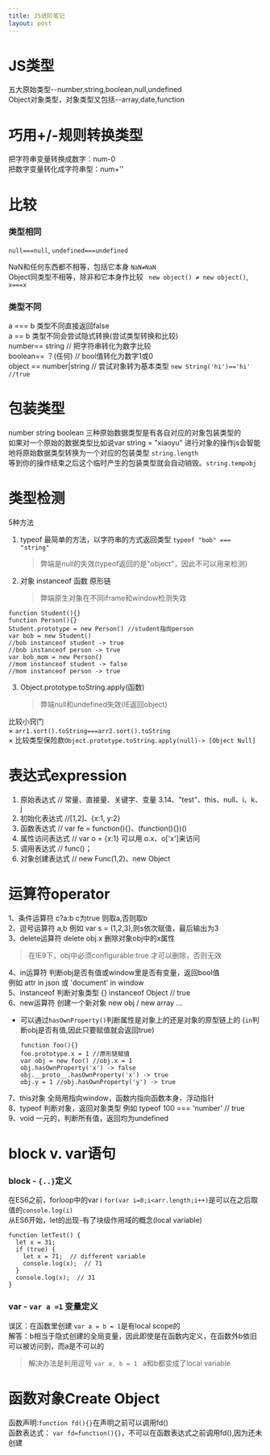 ```yaml
---
title: JS进阶笔记
layout: post
---
```


# JS类型  
五大原始类型--number,string,boolean,null,undefined  
Object对象类型，对象类型又包括--array,date,function

# 巧用+/-规则转换类型
把字符串变量转换成数字：num-0  
把数字变量转化成字符串型：num+''　　
# 比较
### 类型相同  
`null===null`, `undefined===undefined`  

NaN和任何东西都不相等，包括它本身  ```NaN≠NaN```  
Object同类型不相等，除非和它本身作比较 ``` new object() ≠ new object()```, ```x===x```  
### 类型不同
a === b 类型不同直接返回false  
a  == b 类型不同会尝试隐式转换(尝试类型转换和比较)  
    number== string // 把字符串转化为数字比较  
    boolean== ？(任何) // bool值转化为数字1或0  
    object == number|string // 尝试对象转为基本类型 
```new String('hi')=='hi' //true```  

# 包装类型
number string boolean 三种原始数据类型是有各自对应的对象包装类型的  
如果对一个原始的数据类型比如说var string = "xiaoyu" 进行对象的操作js会智能地将原始数据类型转换为一个对应的包装类型  ```string.length```  
等到你的操作结束之后这个临时产生的包装类型就会自动销毁。```string.tempobj```

# 类型检测
5种方法  
1. typeof 最简单的方法，以字符串的方式返回类型 `typeof "bob" === "string"`  

    > 弊端是null的失效(typeof返回的是"object"，因此不可以用来检测)  

2. 对象 instanceof 函数 原形链  

    > 弊端原生对象在不同iframe和window检测失效  

```
function Student(){}
function Person(){}
Student.prototype = new Person() //student指向person
var bob = new Student()
//bob instanceof student -> true
//bob instanceof person -> true
var bob_mom = new Person()
//mom instanceof student -> false
//mom instanceof person -> true
```
3. Object.prototype.toString.apply(函数)
    > 弊端null和undefined失效(IE返回object)

比较小窍门  
× ```arr1.sort().toString===arr2.sort().toString```  
× 比较类型保险款```Object.prototype.toString.apply(null)-> [Object Null]```

# 表达式expression
1. 原始表达式 // 常量、直接量、关键字、变量 3.14、"test"、this、null、i、k、j
2. 初始化表达式 //[1,2]、{x:1, y:2}
3. 函数表达式 //  var fe = function(){}、(function(){})()
4. 属性访问表达式 //  var o = {x:1} 可以用 o.x、o['x']来访问
5. 调用表达式 // func()；
6. 对象创建表达式 // new Func(1,2)、new Object

# 运算符operator
1、条件运算符 c?a:b c为true 则取a,否则取b  
2、逗号运算符 a,b 例如 var s = (1,2,3),则s依次赋值，最后输出为3  
3、delete运算符 delete obj.x 删除对象obj中的x属性     
> 在IE9下，obj中必须configurable:true 才可以删除，否则无效 

4、in运算符 判断obj是否有值或window里是否有变量，返回bool值   
    例如 attr in json 或 'document' in window  
5、instanceof 判断对象类型 {} instanceof Object // true  
6、new运算符 创建一个新对象 new obj / new array ...   
* 可以通过```hasOwnProperty()```判断属性是对象上的还是对象的原型链上的 (```in```判断obj是否有值,因此只要赋值就会返回true)
    
    ```
    function foo(){}
    foo.prototype.x = 1 //原形链赋值
    var obj = new foo() //obj.x = 1
    obj.hasOwnProperty('x') -> false
    obj.__proto__.hasOwnProperty('x') -> true
    obj.y = 1 //obj.hasOwnProperty('y') -> true
    
    ```
7、this对象 全局用指向window，函数内指向函数本身，浮动指针  
8、typeof 判断对象，返回对象类型 例如 typeof 100 === 'number' // true  
9、void 一元的，判断所有值，返回均为undefined

# block v. var语句
### block - ```{..}```定义  
在ES6之前，forloop中的var i ```for(var i=0;i<arr.length;i++)```是可以在之后取值的```console.log(i)```  
从ES6开始，let的出现-有了块级作用域的概念(local variable)

```
function letTest() {
  let x = 31;
  if (true) {
    let x = 71;  // different variable
    console.log(x);  // 71
  }
  console.log(x);  // 31
}
```
### var - ```var a =1``` 变量定义
误区：在函数里创建 ```var a = b = 1```是有local scope的  
解答：b相当于隐式创建的全局变量，因此即使是在函数内定义，在函数外b依旧可以被访问到，而a是不可以的  

> 解决办法是利用逗号 ```var a, b = 1 ``` a和b都变成了local variable

# 函数对象Create Object
函数声明:`function fd(){}`在声明之前可以调用fd()  
函数表达式： `var fd=function(){}`，不可以在函数表达式之前调用fd(),因为还未创建

